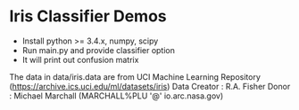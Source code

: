 # Iris Classifier Demos

* Install python >= 3.4.x, numpy, scipy
* Run main.py and provide classifier option
* It will print out confusion matrix

The data in data/iris.data are from UCI Machine Learning Repository (https://archive.ics.uci.edu/ml/datasets/iris)
Data Creator : R.A. Fisher
Donor : Michael Marchall (MARCHALL%PLU '@' io.arc.nasa.gov)

